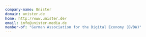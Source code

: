 ```yaml
---
company-name: Unister
domain: unister.de
home: http://www.unister.de/
email: info@unister-media.de
member-of: "German Association for the Digital Economy (BVDW)"
---
```




